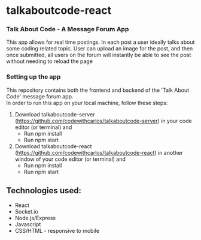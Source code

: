 # talkaboutcode-react

### Talk About Code - A Message Forum App

This app allows for real time postings. In each post a user ideally talks about some coding related topic. User can upload an image for the post, and then once submitted, all users on the forum will instantly be able to see the post without needing to reload the page

### Setting up the app

This repository contains both the frontend and backend of the 'Talk About Code' message forum app.
<br>
In order to run this app on your local machine, follow these steps:
<br>

1. Download talkaboutcode-server (https://github.com/codewithcarlos/talkaboutcode-server) in your code editor (or terminal) and
   - Run npm install
   - Run npm start
2. Download talkaboutcode-react (https://github.com/codewithcarlos/talkaboutcode-react) in another window of your code editor (or terminal) and
   - Run npm install
   - Run npm start

## Technologies used:

- React
- Socket.io
- Node.js/Express
- Javascript
- CSS/HTML - responsive to mobile
